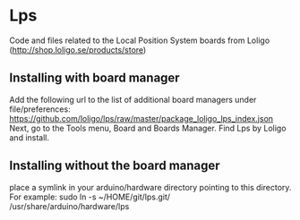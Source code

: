 # Lps
Code and files related to the Local Position System boards from Loligo (http://shop.loligo.se/products/store)

Installing with board manager
-----------------------------
Add the following url to the list of additional board managers under file/preferences: 
https://github.com/loligo/lps/raw/master/package_loligo_lps_index.json
Next, go to the Tools menu, Board and Boards Manager. Find Lps by Loligo and install. 

Installing without the board manager
------------------------------------
place a symlink in your arduino/hardware directory pointing to this directory. For example:
sudo ln -s ~/HOME/git/lps.git/ /usr/share/arduino/hardware/lps
